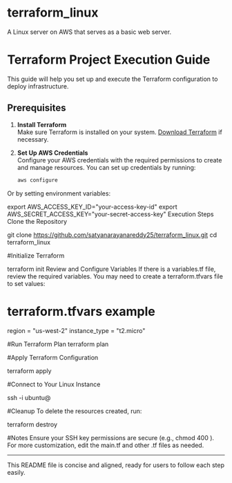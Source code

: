 # terraform_linux
A Linux server on AWS that serves as a basic web server.

# Terraform Project Execution Guide

This guide will help you set up and execute the Terraform configuration to deploy infrastructure.

## Prerequisites

1. **Install Terraform**  
   Make sure Terraform is installed on your system. [Download Terraform](https://www.terraform.io/downloads.html) if necessary.

2. **Set Up AWS Credentials**  
   Configure your AWS credentials with the required permissions to create and manage resources. You can set up credentials by running:
   ```bash
   aws configure
Or by setting environment variables:


export AWS_ACCESS_KEY_ID="your-access-key-id"
export AWS_SECRET_ACCESS_KEY="your-secret-access-key"
Execution Steps
Clone the Repository


git clone https://github.com/satyanarayanareddy25/terraform_linux.git
cd terraform_linux

#Initialize Terraform

terraform init
Review and Configure Variables
If there is a variables.tf file, review the required variables. You may need to create a terraform.tfvars file to set values:


# terraform.tfvars example
region = "us-west-2"
instance_type = "t2.micro"


#Run Terraform Plan
terraform plan


#Apply Terraform Configuration

terraform apply

#Connect to Your Linux Instance

ssh -i <path-to-your-private-key> ubuntu@<instance-public-ip>

#Cleanup
To delete the resources created, run:

terraform destroy

#Notes
Ensure your SSH key permissions are secure (e.g., chmod 400 <private-key>).
For more customization, edit the main.tf and other .tf files as needed.


---

This README file is concise and aligned, ready for users to follow each step easily.
